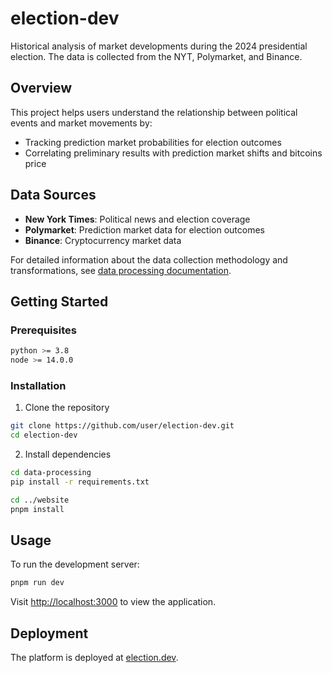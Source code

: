 # election-dev

Historical analysis of market developments during the 2024 presidential election. The data is collected from the NYT, Polymarket, and Binance.

## Overview

This project helps users understand the relationship between political events and market movements by:

- Tracking prediction market probabilities for election outcomes
- Correlating preliminary results with prediction market shifts and bitcoins price

## Data Sources

- **New York Times**: Political news and election coverage
- **Polymarket**: Prediction market data for election outcomes
- **Binance**: Cryptocurrency market data

For detailed information about the data collection methodology and transformations, see [data processing documentation](https://github.com/user/election-dev/tree/main/data-processing/README.md).

## Getting Started

### Prerequisites

```bash
python >= 3.8
node >= 14.0.0
```

### Installation

1. Clone the repository

```bash
git clone https://github.com/user/election-dev.git
cd election-dev
```

2. Install dependencies

```bash
cd data-processing
pip install -r requirements.txt

cd ../website
pnpm install
```

## Usage

To run the development server:

```bash
pnpm run dev
```

Visit [http://localhost:3000](http://localhost:3000) to view the application.

## Deployment

The platform is deployed at [election.dev](https://election.dev/).

